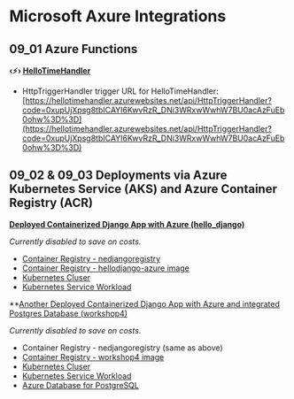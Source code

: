 # Microsoft Axure Integrations

## 09_01 Azure Functions

**‹⚡️› [HelloTimeHandler](https://portal.azure.com/#@nickedwardsdevgmail.onmicrosoft.com/resource/subscriptions/fc4f50fd-3450-453a-9915-bb40473741ba/resourceGroups/django-apps/providers/Microsoft.Web/sites/HelloTimeHandler/appServices)**

- HttpTriggerHandler trigger URL for HelloTimeHandler: [https://hellotimehandler.azurewebsites.net/api/HttpTriggerHandler?code=0xupUjXpsg8tbICAYI6KwvRzR_DNi3WRxwWwhW7BU0acAzFuEb0ohw%3D%3D](https://hellotimehandler.azurewebsites.net/api/HttpTriggerHandler?code=0xupUjXpsg8tbICAYI6KwvRzR_DNi3WRxwWwhW7BU0acAzFuEb0ohw%3D%3D)
  <!-- _Currently disabled to save on costs._ -->

## 09_02 & 09_03 Deployments via Azure Kubernetes Service (AKS) and Azure Container Registry (ACR)

**[Deployed Containerized Django App with Azure (hello_django)](https://4.149.185.38:8000/)**

_Currently disabled to save on costs._

- [Container Registry - nedjangoregistry](https://portal.azure.com/#@nickedwardsdevgmail.onmicrosoft.com/resource/subscriptions/fc4f50fd-3450-453a-9915-bb40473741ba/resourceGroups/django-apps/providers/Microsoft.ContainerRegistry/registries/nedjangoregistry/overview)
- [Container Registry - hellodjango-azure image](https://portal.azure.com/#view/Microsoft_Azure_ContainerRegistries/RepositoryBlade/id/%2Fsubscriptions%2Ffc4f50fd-3450-453a-9915-bb40473741ba%2FresourceGroups%2Fdjango-apps%2Fproviders%2FMicrosoft.ContainerRegistry%2Fregistries%2Fnedjangoregistry/repository/hellodjango-azure)
- [Kubernetes Cluser](https://portal.azure.com/#@nickedwardsdevgmail.onmicrosoft.com/resource/subscriptions/fc4f50fd-3450-453a-9915-bb40473741ba/resourceGroups/django-apps/providers/Microsoft.ContainerService/managedClusters/djangocluster/overview)
- [Kubernetes Service Workload](https://portal.azure.com/#view/Microsoft_Azure_ContainerService/AksK8ResourceMenuBlade/~/overview-Deployment/aksClusterId/%2Fsubscriptions%2Ffc4f50fd-3450-453a-9915-bb40473741ba%2FresourceGroups%2Fdjango-apps%2Fproviders%2FMicrosoft.ContainerService%2FmanagedClusters%2Fdjangocluster/resource~/%7B%22kind%22%3A%22Deployment%22%2C%22metadata%22%3A%7B%22name%22%3A%22primary%22%2C%22namespace%22%3A%22default%22%2C%22uid%22%3A%22b2c8f3ba-0e88-481c-bba1-a8eb2c4a5122%22%7D%2C%22spec%22%3A%7B%22selector%22%3A%7B%22matchLabels%22%3A%7B%22app%22%3A%22primary%22%7D%7D%7D%7D/preloadK8sObjectsO11yContext~/%7B%22useUpgradedTier%22%3Afalse%2C%22isK8sObjectsOverviewO11yEnabled%22%3Atrue%7D)

\*\*[Another Deployed Containerized Django App with Azure and integrated Postgres Database (workshop4)](http://20.3.4.15:8000/)

<!-- (FKA http://4.246.9.104:8000/)** -->

_Currently disabled to save on costs._

- Container Registry - nedjangoregistry (same as above)
- [Container Registry - workshop4 image](https://portal.azure.com/#view/Microsoft_Azure_ContainerRegistries/ImageMetadataBlade/registryId/%2Fsubscriptions%2Ffc4f50fd-3450-453a-9915-bb40473741ba%2FresourceGroups%2Fdjango-apps%2Fproviders%2FMicrosoft.ContainerRegistry%2Fregistries%2Fnedjangoregistry/repositoryName/workshop4/tag/v1)
- [Kubernetes Cluser](https://portal.azure.com/#@nickedwardsdevgmail.onmicrosoft.com/resource/subscriptions/fc4f50fd-3450-453a-9915-bb40473741ba/resourceGroups/django-apps/providers/Microsoft.ContainerService/managedClusters/djangocluster/overview)
- [Kubernetes Service Workload](https://login.microsoftonline.com/organizations/oauth2/v2.0/authorize?redirect_uri=https%3A%2F%2Fportal.azure.com%2Fsignin%2Findex%2F&response_type=code%20id_token&scope=https%3A%2F%2Fmanagement.core.windows.net%2F%2Fuser_impersonation%20openid%20email%20profile&state=OpenIdConnect.AuthenticationProperties%3DY7q6mFTwkLh03M4jZwbQSsCT_-o0mY85xD5Sqmm7eL5xeCGQxD9ugzB4iSmOB3IvRlf4O5TPdOq0Zq4uCIherrDMkvq02-tXFwmR_XjrxqvEIqNWPq6kz1T662avlN49CxWLZcAVmxQnFWeqXCIzyRU1jG7E6tDnx6SS8sdk4d701qPchlviJ3scF-xf8SdLdyFxIGKiICClar4aoLvLWhaGoQDnvKlslfMG_Qw-OCdQgGRl5-LWHu-U4JdKA35bZr6GPfYNIcHL0UxRmFJlNq7SL9MtWSBknD7RV4swGUBjpX4PWonir0zrvWvCSdY8O7TzhSt0otZGI3BHRJ_TCiClmbyjPEY357r_ZZyFXifofP89Tjn5TL3g-7DIVcuQygCrW_fEgWA_5Po0dFeSj4YBHJtCxzEgJMzoFoeZiNdRev1fWLc1t58Uu58iSU1uuFwgHxIkPvHgot72qzEJVYtq9L-RB3e9-tUrH7-W0i8&response_mode=form_post&nonce=638734159728825813.ODNiZmQwNzUtZmVhZS00YWI4LTk1ZDMtYzU1ZDlmNzUzYzNkYjc4MTcyOWUtZGMyNC00NjlkLWFjMWItN2NmY2FmNGYyN2Zi&client_id=c44b4083-3bb0-49c1-b47d-974e53cbdf3c&site_id=501430&client-request-id=a671a876-2b6d-4367-afae-111b83e1c36d&x-client-SKU=ID_NET472&x-client-ver=7.5.0.0)
- [Azure Database for PostgreSQL](https://portal.azure.com/#@nickedwardsdevgmail.onmicrosoft.com/resource/subscriptions/fc4f50fd-3450-453a-9915-bb40473741ba/resourceGroups/django-apps/providers/Microsoft.DBforPostgreSQL/flexibleServers/neworkshop4-server/overview)

